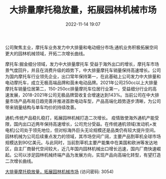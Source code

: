 ﻿---
title: 大排量摩托稳放量，拓展园林机械市场
date: 2022-11-14 19:07
tags:
- 隆鑫通用
updated: 
---

公司聚焦主业，摩托车业务发力中大排量和电动细分市场;通机业务积极拓展空间更大的园林机械领域，开拓二次增长曲线。

摩托车:掘金细分领域，发力中大排量摩托车
受益于海外出口的增长，摩托车市场景气度回升，并且在消费升级的趋势下，中大排量摩托车销量保持高速增长。公司为国内摩托车行业领先企业，出口常年保持第一，在此基础上公司发力中大排量和电动摩托车，成立无极高端品牌和茵未电动品牌。2021年公司250cc以上大排量摩托车销量位居第二，150-250cc排量摩托车位居行业第一，受益细分行业的高速发展，2018-2021年公司无极品牌营收复合增速达到143%。当前公司在中大排量市场产品布局日趋完善并推进首款电动车型，产品高端化趋势逐步清晰，为公司带来销量结构与单车均价的持续改善。
<!-- more -->
通机:传统产品稳扎稳打，拓展园林机械打造二次增长。
疫情致使海外通机产能受限，国内出口近两年保持高速增长，公司充分受益。在传统通机领域(发动机+发电机)公司处于领先地位，但对标海外巨头无论规模还是品类仍有较大提升空间。园林机械为公司后续重点发力的领域，其市场空间广阔，主要产品割草机全球市场规模达到90亿美元。与此同时，当前割草机主要产能集中在美国和欧洲等发达地区，自主厂商替代空间较大，近几年国内园林机械出口增长迅速，国内厂商快速崛起。公司以涉足园林机械终端产品为发展方向，实现产品向高端化转型，有望打造二次增长曲线。

[大排量摩托稳放量，拓展园林机械市场](https://url12.ctfile.com/f/3948612-723573125-21b21b?p=3054)
(访问密码: 3054)
